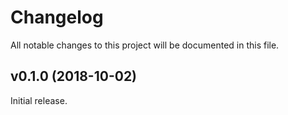 # Changelog

All notable changes to this project will be documented in this file.

## v0.1.0 (2018-10-02)

Initial release.
